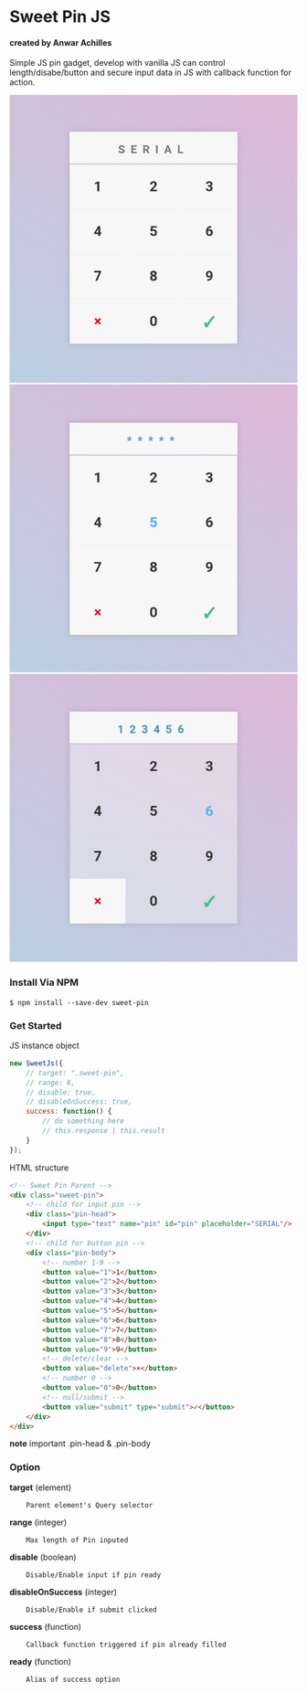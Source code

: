 # Sweet Pin JS
#### created by Anwar Achilles

Simple JS pin gadget, develop with vanilla JS 
can control length/disabe/button and secure input 
data in JS with callback function for action.

![sweet-pin](/asset/sweet-pin-1.jpg "sweet-pin")
![sweet-pin](/asset/sweet-pin-2.jpg "sweet-pin")
![sweet-pin](/asset/sweet-pin-3.jpg "sweet-pin")



### Install Via NPM
````shell
$ npm install --save-dev sweet-pin
````



### Get Started

JS instance object
````js
new SweetJs({
	// target: ".sweet-pin",
	// range: 6,
	// disable: true,
	// disableOnSuccess: true,
	success: function() {
		// do something here
		// this.response | this.result
	}
});
````


HTML structure
````html
<!-- Sweet Pin Parent -->
<div class="sweet-pin">
	<!-- child for input pin -->
	<div class="pin-head">
		<input type="text" name="pin" id="pin" placeholder="SERIAL"/>
	</div>
	<!-- child for button pin -->
	<div class="pin-body">
		<!-- number 1-9 -->
		<button value="1">1</button>
		<button value="2">2</button>
		<button value="3">3</button>
		<button value="4">4</button>
		<button value="5">5</button>
		<button value="6">6</button>
		<button value="7">7</button>
		<button value="8">8</button>
		<button value="9">9</button>
		<!-- delete/clear -->
		<button value="delete">×</button>
		<!-- number 0 -->
		<button value="0">0</button>
		<!-- null/submit -->
		<button value="submit" type="submit">✓</button>
	</div>
</div>
````
**note** important .pin-head & .pin-body






### Option

**target** (element)
````
	Parent element's Query selector
````
**range** (integer)
````
	Max length of Pin inputed
````
**disable** (boolean)
````
	Disable/Enable input if pin ready
````
**disableOnSuccess** (integer)
````
	Disable/Enable if submit clicked
````
**success** (function)
````
	Callback function triggered if pin already filled
````
**ready** (function)
````
	Alias of success option
````